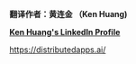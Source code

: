**翻译作者：黄连金 （Ken Huang)**

**[Ken Huang's LinkedIn Profile](https://www.linkedin.com/in/kenhuang8/)**

https://distributedapps.ai/
